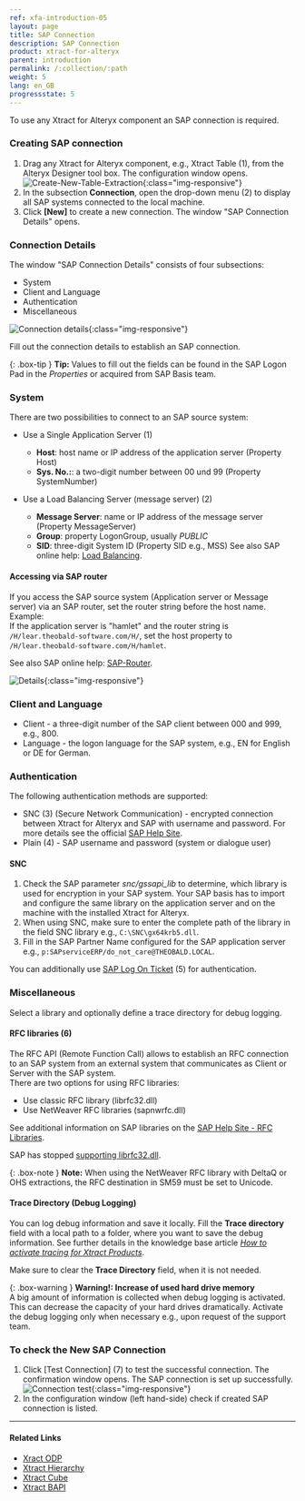 ```yaml
---
ref: xfa-introduction-05
layout: page
title: SAP Connection 
description: SAP Connection
product: xtract-for-alteryx
parent: introduction
permalink: /:collection/:path
weight: 5
lang: en_GB
progressstate: 5
---
```


To use any Xtract for Alteryx component an SAP connection is required.

### Creating SAP connection
1. Drag any Xtract for Alteryx component, e.g., Xtract Table (1), from the Alteryx Designer tool box. The configuration window opens. 
![Create-New-Table-Extraction](/img/content/xfa/xfa_create_table_extraction_01.png){:class="img-responsive"}
2. In the subsection **Connection**, open the drop-down menu (2) to display all SAP systems connected to the local machine.
3. Click **[New]** to create a new connection. The window "SAP Connection Details" opens.

### Connection Details
The window "SAP Connection Details" consists of four subsections:
- System
- Client and Language
- Authentication
- Miscellaneous

![Connection details](/img/content/xfa/xfa_connection-det.png){:class="img-responsive"}

Fill out the connection details to establish an SAP connection.

{: .box-tip }
**Tip:** Values to fill out the fields can be found in the SAP Logon Pad in the *Properties* or acquired from SAP Basis team.


### System
There are two possibilities to connect to an SAP source system:
- Use a Single Application Server (1)
	- **Host**:  host name or IP address of the application server (Property Host) 
	- **Sys. No.:**: a two-digit number between 00 und 99 (Property SystemNumber)

- Use a Load Balancing Server (message server) (2)
	- **Message Server**: name or IP address of the message server (Property MessageServer) 
	- **Group**: property LogonGroup, usually *PUBLIC*
	- **SID**: three-digit System ID (Property SID e.g.,  MSS) 
See also SAP online help: [Load Balancing](https://help.sap.com/saphelp_nwpi711/helpdata/en/c4/3a644c505211d189550000e829fbbd/content.htm?no_cache=true).

#### Accessing via SAP router

If you access the SAP source system (Application server or Message server) via an SAP router, set the router string before the host name. <br>
Example:<br>
If the application server is "hamlet" and the router string is ``/H/lear.theobald-software.com/H/``, set the host property to ``/H/lear.theobald-software.com/H/hamlet``.

See also SAP online help: [SAP-Router](https://help.sap.com/saphelp_snc700_ehp01/helpdata/en/48/6e2ef629540e27e10000000a421937/frameset.htm).


![Details](/img/content/xfa/xfa_connection-det-02.png){:class="img-responsive"}<br> 

### Client and Language
- Client - a three-digit number of the SAP client between 000 and 999, e.g., 800.
- Language - the logon language for the SAP system, e.g., EN for English or DE for German.

### Authentication
The following authentication methods are supported:
-  SNC (3) (Secure Network Communication) -  encrypted connection between Xtract for Alteryx and SAP with username and password. For more details see the official [SAP Help Site](https://help.sap.com/viewer/6f3e0bea6c4b101484fcf5305b4d624b/7.01.22/en-US/e656f466e99a11d1a5b00000e835363f.html).
-  Plain (4) - SAP username and password (system or dialogue user)

#### SNC
1. Check the SAP parameter *snc/gssapi_lib* to determine, which library is used for encryption in your SAP system.
Your SAP basis has to import and configure the same library on the application server and on the machine with the installed Xtract for Alteryx.
2. When using SNC, make sure to enter the complete path of the library in the field SNC library e.g., ``C:\SNC\gx64krb5.dll``.
3. Fill in the SAP Partner Name configured for the SAP application server e.g., ``p:SAPserviceERP/do_not_care@THEOBALD.LOCAL``.

You can additionally use [SAP Log On Ticket](https://kb.theobald-software.com/erpconnect-samples/how-to-login-to-sap-with-an-sso-logonticket) (5) for authentication. 

### Miscellaneous
Select a library and optionally define a trace directory for debug logging.

#### RFC libraries (6)
The RFC API (Remote Function Call) allows to establish an RFC connection to an SAP system from an external system that communicates as Client or Server with the SAP system.  
There are two options for using RFC libraries:
- Use classic RFC library (librfc32.dll)
- Use NetWeaver RFC libraries (sapnwrfc.dll)


See additional information on SAP libraries on the [SAP Help Site - RFC Libraries](https://help.sap.com/saphelp_nwpi71/helpdata/de/45/18e96cd26321a1e10000000a1553f6/frameset.htm). <br>

SAP has stopped [supporting librfc32.dll](https://blogs.sap.com/2012/08/15/support-for-classic-rfc-library-ends-march-2016/). 

{: .box-note }
**Note:** When using the NetWeaver RFC library with DeltaQ or OHS extractions, the RFC destination in SM59 must be set to Unicode. 

#### Trace Directory (Debug Logging)

You can log debug information and save it locally. Fill the **Trace directory** field with a local path to a folder, where you want to save the debug information.
See further details in the knowledge base article [*How to activate tracing for Xtract Products*](https://kb.theobald-software.com/required-support-information/how-to-activate-tracing-for-xtract-products).

Make sure to clear the **Trace Directory** field, when it is not needed.

{: .box-warning }
**Warning!: Increase of used hard drive memory** <br>
A big amount of information is collected when debug logging is activated. This can decrease the capacity of your hard drives dramatically.
Activate the debug logging only when necessary e.g., upon request of the support team.


### To check the New SAP Connection
1. Click [Test Connection] (7) to test the successful connection. The confirmation window opens.
The SAP connection is set up successfully.
![Connection test](/img/content/xfa/xfa_test-con.png){:class="img-responsive"}
2. In the configuration window (left hand-side) check if created SAP connection is listed.<br>

****
#### Related Links
- [Xract ODP](../odp)
- [Xtract Hierarchy](../bwhierarchy)
- [Xtract Cube](../bw-cube)
- [Xtract BAPI](../bapi)

